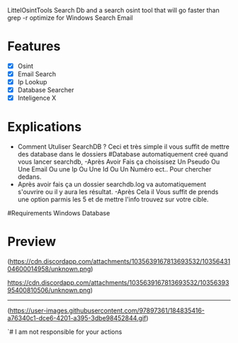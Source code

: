 
LittelOsintTools
Search Db and a search osint tool that will go faster than grep -r optimize for Windows
Search Email

# Features
 - [x] Osint
 - [x] Email Search
 - [x] Ip Lookup
 - [x] Database Searcher
 - [x] Inteligence X
 
# Explications
- Comment Utuliser SearchDB ? Ceci et très simple il vous suffit de mettre des database dans le dossiers #Database automatiquement creé quand vous lancer searchdb,
-Après Avoir Fais ça choissisez Un Pseudo Ou Une Email Ou une Ip Ou Une Id Ou Un Numéro ect.. Pour chercher dedans.
- Après avoir fais ça un dossier searchdb.log va automatiquement s'ouvrire ou il y aura les résultat.
-Après Cela il Vous suffit de prends une option parmis les 5 et de mettre l'info trouvez sur votre cible.

#Requirements
Windows
Database



# Preview
(https://cdn.discordapp.com/attachments/1035639167813693532/1035643104600014958/unknown.png)



https://cdn.discordapp.com/attachments/1035639167813693532/1035639395400810506/unknown.png)

***
(https://user-images.githubusercontent.com/97897361/184835416-a76340c1-dce6-4201-a395-3dbe98452844.gif)


`# I am not responsible for your actions
